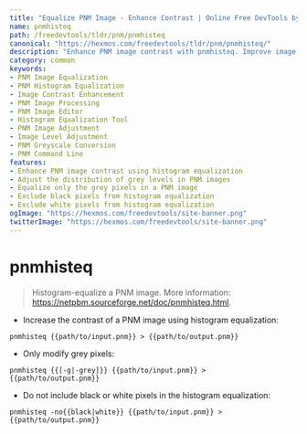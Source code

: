 ```yaml
---
title: "Equalize PNM Image - Enhance Contrast | Online Free DevTools by Hexmos"
name: pnmhisteq
path: /freedevtools/tldr/pnm/pnmhisteq
canonical: "https://hexmos.com/freedevtools/tldr/pnm/pnmhisteq/"
description: "Enhance PNM image contrast with pnmhisteq. Improve image quality using histogram equalization and adjust grey levels. Free online tool, no registration required."
category: common
keywords:
- PNM Image Equalization
- PNM Histogram Equalization
- Image Contrast Enhancement
- PNM Image Processing
- PNM Image Editor
- Histogram Equalization Tool
- PNM Image Adjustment
- Image Level Adjustment
- PNM Greyscale Conversion
- PNM Command Line
features:
- Enhance PNM image contrast using histogram equalization
- Adjust the distribution of grey levels in PNM images
- Equalize only the grey pixels in a PNM image
- Exclude black pixels from histogram equalization
- Exclude white pixels from histogram equalization
ogImage: "https://hexmos.com/freedevtools/site-banner.png"
twitterImage: "https://hexmos.com/freedevtools/site-banner.png"
---
```


# pnmhisteq

> Histogram-equalize a PNM image.
> More information: <https://netpbm.sourceforge.net/doc/pnmhisteq.html>.

- Increase the contrast of a PNM image using histogram equalization:

`pnmhisteq {{path/to/input.pnm}} > {{path/to/output.pnm}}`

- Only modify grey pixels:

`pnmhisteq {{[-g|-grey]}} {{path/to/input.pnm}} > {{path/to/output.pnm}}`

- Do not include black or white pixels in the histogram equalization:

`pnmhisteq -no{{black|white}} {{path/to/input.pnm}} > {{path/to/output.pnm}}`

